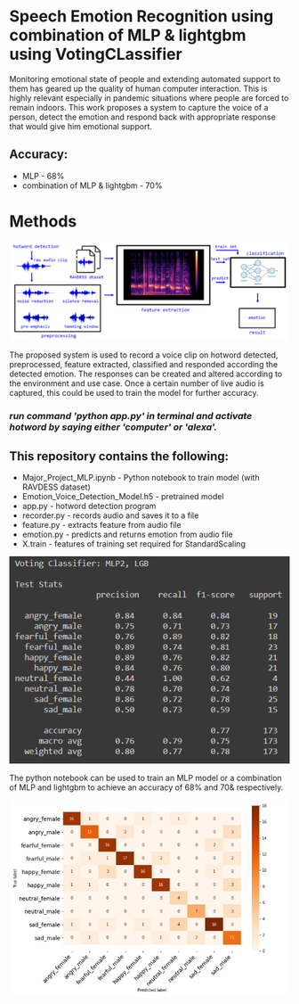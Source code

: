 # Speech Emotion Recognition using combination of MLP & lightgbm using VotingCLassifier

Monitoring emotional state of people and extending automated support to them has geared up the quality of human computer interaction. This is highly relevant especially in pandemic situations where people are forced to remain indoors. This work proposes a system to capture the voice of a person, detect the emotion and respond back with appropriate response that would give him emotional support.

## Accuracy:
* MLP - 68%
* combination of MLP & lightgbm - 70%

# Methods
![](images/audio.jpg?raw=true)

The proposed system is used to record a voice clip on hotword detected, preprocessed, feature extracted, classified and responded according the detected emotion. The responses can be created and altered according to the environment and use case. Once a certain number of live audio is captured, this could be used to train the model for further accuracy.

### *run command 'python app.py' in terminal and activate hotword by saying either 'computer' or 'alexa'.*

## This repository contains the following:

* Major_Project_MLP.ipynb - Python notebook to train model (with RAVDESS dataset)
* Emotion_Voice_Detection_Model.h5 - pretrained model
* app.py - hotword detection program
* recorder.py - records audio and saves it to a file
* feature.py - extracts feature from audio file
* emotion.py - predicts and returns emotion from audio file
* X.train - features of training set required for StandardScaling

![](images/test.png?raw=true)

The python notebook can be used to train an MLP model or a combination of MLP and lightgbm to achieve an accuracy of 68% and 70& respectively.

![](images/confusion_matrix_test.jpg?raw=true)
